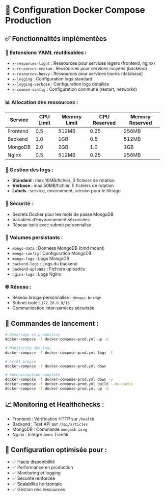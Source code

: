 # 🐳 Configuration Docker Compose Production

## ✅ Fonctionnalités implémentées

### 🔧 **Extensions YAML réutilisables :**
- `x-resources-light` : Ressources pour services légers (frontend, nginx)
- `x-resources-medium` : Ressources pour services moyens (backend)
- `x-resources-heavy` : Ressources pour services lourds (database)
- `x-logging` : Configuration logs standard
- `x-logging-verbose` : Configuration logs détaillés
- `x-common-config` : Configuration commune (restart, networks)

### 📊 **Allocation des ressources :**

| Service | CPU Limit | Memory Limit | CPU Reserved | Memory Reserved |
|---------|-----------|--------------|--------------|-----------------|
| Frontend | 0.5 | 512MB | 0.25 | 256MB |
| Backend | 1.0 | 1GB | 0.5 | 512MB |
| MongoDB | 2.0 | 2GB | 1.0 | 1GB |
| Nginx | 0.5 | 512MB | 0.25 | 256MB |

### 📝 **Gestion des logs :**
- **Standard** : max 10MB/fichier, 3 fichiers de rotation
- **Verbose** : max 50MB/fichier, 5 fichiers de rotation
- **Labels** : service, environment, version pour le filtrage

### 🔐 **Sécurité :**
- Secrets Docker pour les mots de passe MongoDB
- Variables d'environnement sécurisées
- Réseau isolé avec subnet personnalisé

### 💾 **Volumes persistants :**
- `mongo-data` : Données MongoDB (bind mount)
- `mongo-config` : Configuration MongoDB
- `mongo-logs` : Logs MongoDB
- `backend-logs` : Logs du backend
- `backend-uploads` : Fichiers uploadés
- `nginx-logs` : Logs Nginx

### 🌐 **Réseau :**
- Réseau bridge personnalisé : `devops-bridge`
- Subnet isolé : `172.20.0.0/16`
- Communication inter-services sécurisée

## 🚀 **Commandes de lancement :**

```bash
# Démarrage en production
docker-compose -f docker-compose-prod.yml up -d

# Monitoring des logs
docker-compose -f docker-compose-prod.yml logs -f

# Arrêt propre
docker-compose -f docker-compose-prod.yml down

# Reconstruction complète
docker-compose -f docker-compose-prod.yml down -v
docker-compose -f docker-compose-prod.yml build --no-cache
docker-compose -f docker-compose-prod.yml up -d
```

## 📈 **Monitoring et Healthchecks :**
- Frontend : Vérification HTTP sur `/health`
- Backend : Test API sur `/api/articles`
- MongoDB : Commande `mongosh ping`
- Nginx : Intégré avec Traefik

## 🎯 **Configuration optimisée pour :**
- ✅ Haute disponibilité
- ✅ Performance en production
- ✅ Monitoring et logging
- ✅ Sécurité renforcée
- ✅ Scalabilité horizontale
- ✅ Gestion des ressources